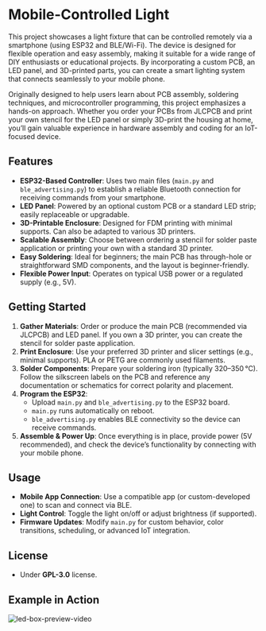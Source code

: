 # Mobile-Controlled Light

This project showcases a light fixture that can be controlled remotely via a smartphone (using ESP32 and BLE/Wi-Fi). The device is designed for flexible operation and easy assembly, making it suitable for a wide range of DIY enthusiasts or educational projects. By incorporating a custom PCB, an LED panel, and 3D-printed parts, you can create a smart lighting system that connects seamlessly to your mobile phone.

Originally designed to help users learn about PCB assembly, soldering techniques, and microcontroller programming, this project emphasizes a hands-on approach. Whether you order your PCBs from JLCPCB and print your own stencil for the LED panel or simply 3D-print the housing at home, you’ll gain valuable experience in hardware assembly and coding for an IoT-focused device.

## Features
- **ESP32-Based Controller**: Uses two main files (`main.py` and `ble_advertising.py`) to establish a reliable Bluetooth connection for receiving commands from your smartphone.
- **LED Panel**: Powered by an optional custom PCB or a standard LED strip; easily replaceable or upgradable.
- **3D-Printable Enclosure**: Designed for FDM printing with minimal supports. Can also be adapted to various 3D printers.
- **Scalable Assembly**: Choose between ordering a stencil for solder paste application or printing your own with a standard 3D printer.
- **Easy Soldering**: Ideal for beginners; the main PCB has through-hole or straightforward SMD components, and the layout is beginner-friendly.
- **Flexible Power Input**: Operates on typical USB power or a regulated supply (e.g., 5V).  

## Getting Started
1. **Gather Materials**: Order or produce the main PCB (recommended via JLCPCB) and LED panel. If you own a 3D printer, you can create the stencil for solder paste application.  
2. **Print Enclosure**: Use your preferred 3D printer and slicer settings (e.g., minimal supports). PLA or PETG are commonly used filaments.  
3. **Solder Components**: Prepare your soldering iron (typically 320–350 °C). Follow the silkscreen labels on the PCB and reference any documentation or schematics for correct polarity and placement.  
4. **Program the ESP32**:  
   - Upload `main.py` and `ble_advertising.py` to the ESP32 board.  
   - `main.py` runs automatically on reboot.  
   - `ble_advertising.py` enables BLE connectivity so the device can receive commands.  
5. **Assemble & Power Up**: Once everything is in place, provide power (5V recommended), and check the device’s functionality by connecting with your mobile phone.

## Usage
- **Mobile App Connection**: Use a compatible app (or custom-developed one) to scan and connect via BLE.  
- **Light Control**: Toggle the light on/off or adjust brightness (if supported).  
- **Firmware Updates**: Modify `main.py` for custom behavior, color transitions, scheduling, or advanced IoT integration.

## License
- Under **GPL-3.0** license.

## Example in Action
![led-box-preview-video](https://github.com/user-attachments/assets/914f537c-5393-4c83-a25a-f0fdf2354518)
